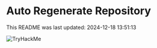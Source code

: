 # Auto Regenerate Repository

This README was last updated: 2024-12-18 13:51:13

 ![TryHackMe](https://tryhackme.com/badge/533634)